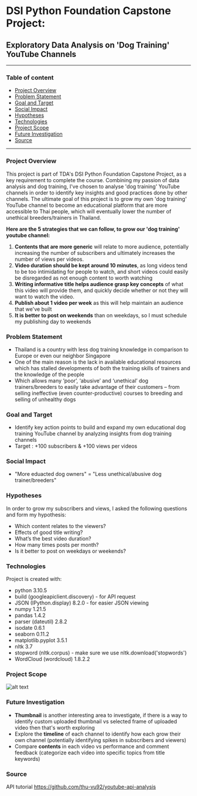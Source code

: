 # DSI Python Foundation Capstone Project:
## Exploratory Data Analysis on 'Dog Training' YouTube Channels
---
### Table of content
* [Project Overview](#project-overview)
* [Problem Statement](#problem-statement)
* [Goal and Target](#goal)
* [Social Impact](#social-impact)
* [Hypotheses](#hypotheses)
* [Technologies](#technologies)
* [Project Scope](#project-scope)
* [Future Investigation](#future-investigation)
* [Source](#source)
---
### Project Overview
This project is part of TDA's DSI Python Foundation Capstone Project, as a key requirement to complete the course. Combining my passion of data analysis and dog training, I've chosen to analyse 'dog training' YouTube channels in order to identify key insights and good practices done by other channels. The ultimate goal of this project is to grow my own 'dog training' YouTube channel to become an educational platform that are more accessible to Thai people, which will eventually lower the number of unethical breeders/trainers in Thailand.

__Here are the 5 strategies that we can follow, to grow our 'dog training' youtube channel:__
1. __Contents that are more generic__ will relate to more audience, potentially increasing the number of subscribers and ultimately increases the number of views per videos.
2. __Video duration should be kept around 10 minutes__, as long videos tend to be too intimidating for people to watch, and short videos could easily be disregarded as not enough content to worth watching
3. __Writing informative title helps audience grasp key concepts__ of what this video will provide them, and quickly decide whether or not they will want to watch the video.
4. __Publish about 1 video per week__ as this will help maintain an audience that we've built
5. __It is better to post on weekends__ than on weekdays, so I must schedule my publishing day to weekends


### Problem Statement
- Thailand is a country with less dog training knowledge in comparison to Europe or even our neighbor Singapore
- One of the main reason is the lack in available educational resources which has stalled developments of both the training skills of trainers and the knowledge of the people
- Which allows many ‘poor’, ‘abusive’ and ‘unethical’ dog trainers/breeders to easily take advantage of their customers – from selling ineffective (even counter-productive) courses to breeding and selling of unhealthy dogs

### Goal and Target
- Identify key action points to build and expand my own educational dog training YouTube channel by analyzing insights from dog training channels
- Target : +100 subscribers & +100 views per videos

### Social Impact
- "More eduacted dog owners" = "Less unethical/abusive dog trainer/breeders"

### Hypotheses
In order to grow my subscribers and views, I asked the following questions and form my hypothesis:
- Which content relates to the viewers?  		
- Effects of good title writing? 			
- What’s the best video duration?			
- How many times posts per month?		
- Is it better to post on weekdays or weekends?

### Technologies
Project is created with:
- python 3.10.5
- build (googleapiclient.discovery) - for API request
- JSON (IPython.display) 8.2.0 - for easier JSON viewing
- numpy 1.21.5
- pandas 1.4.2
- parser (dateutil) 2.8.2
- isodate 0.6.1
- seaborn 0.11.2
- matplotlib.pyplot 3.5.1
- nltk 3.7
- stopword (nltk.corpus) - make sure we use nltk.download('stopwords')
- WordCloud (wordcloud) 1.8.2.2

### Project Scope
![alt text](https://github.com/krisgch/youtube_api_eda/blob/993a66bde6d98b358784be6b5598955c4dd4a31a/project_pipeline.png)

### Future Investigation
- __Thumbnail__ is another interesting area to investigate, if there is a way to identify custom uploaded thumbnail vs selected frame of uploaded video then that's worth exploring
- Explore the __timeline__ of each channel to identify how each grow their own channel (potentially identifying spikes in subscribers and viewers)
- Compare __contents__ in each video vs performance and comment feedback (categorize each video into specific topics from title keywords)

### Source
API tutorial https://github.com/thu-vu92/youtube-api-analysis
